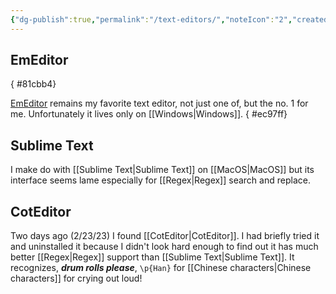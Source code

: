 ```yaml
---
{"dg-publish":true,"permalink":"/text-editors/","noteIcon":"2","created":"","updated":""}
---
```


## EmEditor
{ #81cbb4}


[EmEditor](https://www.emeditor.com/) remains my favorite text editor, not just one of, but the no. 1 for me. Unfortunately it lives only on [[Windows\|Windows]]. 
{ #ec97ff}


## Sublime Text
I make do with [[Sublime Text\|Sublime Text]] on [[MacOS\|MacOS]] but its interface seems lame especially for [[Regex\|Regex]] search and replace.

## CotEditor
Two days ago (2/23/23) I found [[CotEditor\|CotEditor]]. I had briefly tried it and uninstalled it because I didn't look hard enough to find out it has much better [[Regex\|Regex]] support than [[Sublime Text\|Sublime Text]]. It recognizes, ***drum rolls please***, ``\p{Han}`` for [[Chinese characters\|Chinese characters]] for crying out loud!